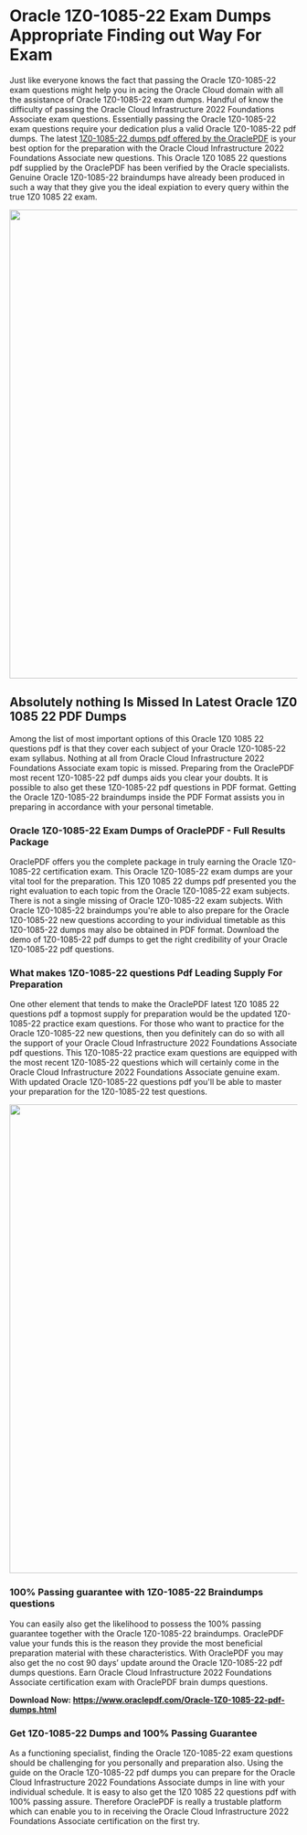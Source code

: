 <h1>Oracle 1Z0-1085-22 Exam Dumps Appropriate Finding out Way For Exam</h1>
<p>Just like everyone knows the fact that passing the Oracle 1Z0-1085-22 exam questions might help you in acing the&nbsp;Oracle Cloud&nbsp;domain with all the assistance of Oracle 1Z0-1085-22 exam dumps. Handful of know the difficulty of passing the Oracle Cloud Infrastructure 2022 Foundations Associate exam questions. Essentially passing the Oracle 1Z0-1085-22 exam questions require your dedication plus a valid Oracle 1Z0-1085-22 pdf dumps. The latest&nbsp;<a href="https://www.oraclepdf.com/Oracle-1Z0-1085-22-pdf-dumps.html">1Z0-1085-22 dumps pdf offered by the OraclePDF</a>&nbsp;is your best option for the preparation with the Oracle Cloud Infrastructure 2022 Foundations Associate new questions. This Oracle 1Z0 1085 22 questions pdf supplied by the OraclePDF has been verified by the Oracle specialists. Genuine Oracle 1Z0-1085-22 braindumps have already been produced in such a way that they give you the ideal expiation to every query within the true 1Z0 1085 22 exam.</p>
<p><a href="https://www.oraclepdf.com/Oracle-1Z0-1085-22-pdf-dumps.html"><img src="https://i.ibb.co/mJY6Knz/1.png" width="820" /></a></p>
<h2>Absolutely nothing Is Missed In Latest Oracle 1Z0 1085 22 PDF Dumps</h2>
<p>Among the list of most important options of this Oracle 1Z0 1085 22 questions pdf is that they cover each subject of your Oracle 1Z0-1085-22 exam syllabus. Nothing at all from Oracle Cloud Infrastructure 2022 Foundations Associate exam topic is missed. Preparing from the OraclePDF most recent 1Z0-1085-22 pdf dumps aids you clear your doubts. It is possible to also get these 1Z0-1085-22 pdf questions in PDF format. Getting the Oracle 1Z0-1085-22 braindumps inside the PDF Format assists you in preparing in accordance with your personal timetable.</p>
<h3>Oracle 1Z0-1085-22 Exam Dumps of OraclePDF - Full Results Package</h3>
<p>OraclePDF offers you the complete package in truly earning the Oracle 1Z0-1085-22 certification exam. This Oracle 1Z0-1085-22 exam dumps are your vital tool for the preparation. This 1Z0 1085 22 dumps pdf presented you the right evaluation to each topic from the Oracle 1Z0-1085-22 exam subjects. There is not a single missing of Oracle 1Z0-1085-22 exam subjects. With Oracle 1Z0-1085-22 braindumps you're able to also prepare for the Oracle 1Z0-1085-22 new questions according to your individual timetable as this 1Z0-1085-22 dumps may also be obtained in PDF format. Download the demo of 1Z0-1085-22 pdf dumps to get the right credibility of your Oracle 1Z0-1085-22 pdf questions.</p>
<h3>What makes 1Z0-1085-22 questions Pdf Leading Supply For Preparation</h3>
<p>One other element that tends to make the OraclePDF latest 1Z0 1085 22 questions pdf a topmost supply for preparation would be the updated 1Z0-1085-22 practice exam questions. For those who want to practice for the Oracle 1Z0-1085-22 new questions, then you definitely can do so with all the support of your Oracle Cloud Infrastructure 2022 Foundations Associate pdf questions. This 1Z0-1085-22 practice exam questions are equipped with the most recent 1Z0-1085-22 questions which will certainly come in the Oracle Cloud Infrastructure 2022 Foundations Associate genuine exam. With updated Oracle 1Z0-1085-22 questions pdf you'll be able to master your preparation for the 1Z0-1085-22 test questions.</p>
<p><img src="https://i.ibb.co/TWQ7T6D/2.png" width="820" /></p>
<h3>100% Passing guarantee with 1Z0-1085-22 Braindumps questions</h3>
<p>You can easily also get the likelihood to possess the 100% passing guarantee together with the Oracle 1Z0-1085-22 braindumps. OraclePDF value your funds this is the reason they provide the most beneficial preparation material with these characteristics. With OraclePDF you may also get the no cost 90 days&rsquo; update around the Oracle 1Z0-1085-22 pdf dumps questions. Earn Oracle Cloud Infrastructure 2022 Foundations Associate certification exam with&nbsp;OraclePDF&nbsp;brain dumps questions.</p>
<p><strong>Download Now: <a href="https://www.oraclepdf.com/Oracle-1Z0-1085-22-pdf-dumps.html">https://www.oraclepdf.com/Oracle-1Z0-1085-22-pdf-dumps.html</a></strong></p>
<h3>Get 1Z0-1085-22&nbsp;Dumps&nbsp;and 100% Passing Guarantee</h3>
<p>As a functioning specialist, finding the Oracle 1Z0-1085-22 exam questions should be challenging for you personally and preparation also. Using the guide on the Oracle 1Z0-1085-22 pdf dumps you can prepare for the Oracle Cloud Infrastructure 2022 Foundations Associate dumps in line with your individual schedule. It is easy to also get the 1Z0 1085 22 questions pdf with 100% passing assure. Therefore OraclePDF is really a trustable platform which can enable you to in receiving the Oracle Cloud Infrastructure 2022 Foundations Associate certification on the first try.</p>
